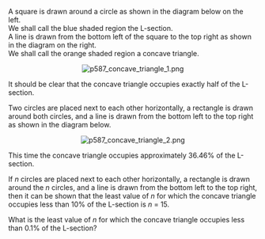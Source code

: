 <p>
A square is drawn around a circle as shown in the diagram below on the left.<br />
We shall call the blue shaded region the L-section.<br />
A line is drawn from the bottom left of the square to the top right as shown in the diagram on the right.<br />
We shall call the orange shaded region a concave triangle.
</p>
<div style="text-align:center;">
<img src="project/images/p587_concave_triangle_1.png" class="dark_img" alt="p587_concave_triangle_1.png" />
</div>
<p>
It should be clear that the concave triangle occupies exactly half of the L-section.
</p>
<p>

Two circles are placed next to each other horizontally, a rectangle is drawn around both circles, and a line is drawn from the bottom left to the top right as shown in the diagram below.
</p>
<div style="text-align:center;">
<img src="project/images/p587_concave_triangle_2.png" class="dark_img" alt="p587_concave_triangle_2.png" />
</div>
<p>
This time the concave triangle occupies approximately 36.46% of the L-section.
</p>
<p>
If <var>n</var> circles are placed next to each other horizontally, a rectangle is drawn around the <var>n</var> circles, and a line is drawn from the bottom left to the top right, then it can be shown that the least value of <var>n</var> for which the concave triangle occupies less than 10% of the L-section is <var>n</var> = 15.
</p>
<p>
What is the least value of <var>n</var> for which the concave triangle occupies less than 0.1% of the L-section?
</p>

